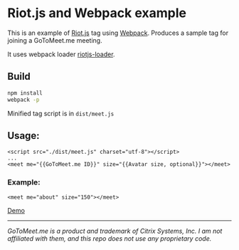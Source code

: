 # Riot.js and Webpack example

This is an example of [Riot.js](http://riotjs.com) tag using [Webpack](http://webpack.github.io).
Produces a sample tag for joining a GoToMeet.me meeting.


It uses webpack loader [riotjs-loader](https://github.com/esnunes/riotjs-loader).


## Build

```bash
npm install
webpack -p
```

Minified tag script is in `dist/meet.js`

## Usage:
    <script src="./dist/meet.js" charset="utf-8"></script>
    ...
    <meet me="{{GoToMeet.me ID}}" size="{{Avatar size, optional}}"></meet>

### Example:

    <meet me="about" size="150"></meet>


[Demo](https://bestguy.github.io/riotjs-webpack-example/)
    
----

_GoToMeet.me is a product and trademark of Citrix Systems, Inc.
I am not affiliated with them, and this repo does not use any proprietary code._
